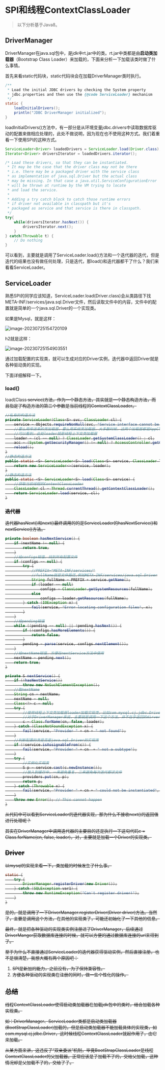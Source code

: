 # SPI和线程ContextClassLoader

> 以下分析基于Java8。

## DriverManager

DriverManager在java.sql包中，是jdk中rt.jar中的类。rt.jar中类都是由**启动类加载器**（Bootstrap Class Loader）来加载的，下面来分析一下加载该类时做了什么事情。

首先来看static代码块，static代码块会在加载DriverManager类时执行。

~~~java
/**
 * Load the initial JDBC drivers by checking the System property
 * jdbc.properties and then use the {@code ServiceLoader} mechanism
 */
static {
    loadInitialDrivers();
    println("JDBC DriverManager initialized");
}

~~~

loadInitialDrivers()方法中，有一部分是从环境变量jdbc.drivers中读取数据库驱动的配置来做相应处理的，此处不做说明，因为现在也不使用这种方式。我们着重看一下使用SPI的这种方式。

~~~java
ServiceLoader<Driver> loadedDrivers = ServiceLoader.load(Driver.class);
Iterator<Driver> driversIterator = loadedDrivers.iterator();

/* Load these drivers, so that they can be instantiated.
 * It may be the case that the driver class may not be there
 * i.e. there may be a packaged driver with the service class
 * as implementation of java.sql.Driver but the actual class
 * may be missing. In that case a java.util.ServiceConfigurationError
 * will be thrown at runtime by the VM trying to locate
 * and load the service.
 *
 * Adding a try catch block to catch those runtime errors
 * if driver not available in classpath but it's
 * packaged as service and that service is there in classpath.
 */
try{
    while(driversIterator.hasNext()) {
        driversIterator.next();
    }
} catch(Throwable t) {
    // Do nothing
}
~~~

可以看到，主要就是调用了ServiceLoader.load()方法和一个迭代器的迭代，但是迭代的结果也没有做任何处理，只是迭代，那load()和迭代器都干了什么？我们来看看ServiceLoader。

## ServiceLoader

熟悉SPI的同学应该知道，ServiceLoader.load(Driver.class)会从类路径下找META-INF/services/java.sql.Driver文件，然后读取文件中的内容，文件中的配置就是简单的一个java.sql.Driver的一个实现类。

如果是Mysql，就是这样：

![image-20230725154720109](assets\image-20230725154720109.png)

h2就是这样：

![image-20230725154903551](assets\image-20230725154903551.png)

通过加载配置的实现类，就可以生成对应的Driver实例，迭代器中返回Driver就是各种驱动类的实现。

下面详细解释一下。

### load()

load(Class<S> service)方法，作为一个静态方法，其实就是一个静态构造方法，而且指定了构造方法的第二个参数是当前线程的ContextClassLoader。

~~~java
//私有的构造方法
private ServiceLoader(Class<S> svc, ClassLoader cl) {
    service = Objects.requireNonNull(svc, "Service interface cannot be null");
    //要么用传进来的类加载器，要么用系统类加载器，大多数时候，这两个加载器都是AppClassLoader
    //可以看到，此处loader就是线程上下文类加载器
    loader = (cl == null) ? ClassLoader.getSystemClassLoader() : cl;
    acc = (System.getSecurityManager() != null) ? AccessController.getContext() : null;
    reload();
}
//静态构造方法
public static <S> ServiceLoader<S> load(Class<S> service, ClassLoader loader)    {
    return new ServiceLoader<>(service, loader);
}
//静态构造方法
public static <S> ServiceLoader<S> load(Class<S> service) {
    //获取当前线程的ContextClassLoader
    ClassLoader cl = Thread.currentThread().getContextClassLoader();
    return ServiceLoader.load(service, cl);
}
~~~

### 迭代器

迭代器hasNext()和next()最终调用的的是ServiceLoader的hasNextService()和nextService()方法。

~~~java
private boolean hasNextService() {
    if (nextName != null) {
        return true;
    }
    //给configs赋值，找到所有配置文件
    if (configs == null) {
        try {
            //PREFIX="META-INF/services/"
            //fullName就是文件路径,例如META-INF/services/java.sql.Driver
            String fullName = PREFIX + service.getName();
            if (loader == null)
                configs = ClassLoader.getSystemResources(fullName);
            else
                configs = loader.getResources(fullName);
        } catch (IOException x) {
            fail(service, "Error locating configuration files", x);
        }
    }
    //给pending赋值
    while ((pending == null) || !pending.hasNext()) {
        if (!configs.hasMoreElements()) {
            return false;
        }
        pending = parse(service, configs.nextElement());
    }
    //给nextName赋值，方便在nextService方法中使用
    nextName = pending.next();
    return true;
}

private S nextService() {
    if (!hasNextService())
        throw new NoSuchElementException();
    //取nextName
    String cn = nextName;
    nextName = null;
    Class<?> c = null;
    try {
        //使用线程上下文类加载器loader加载实现类，比如com.mysql.cj.jdbc.Driver
        //对于DriverManager来说，主要就是调用一下这个方法，并不在乎返回的dirver实例。
        c = Class.forName(cn, false, loader);
    } catch (ClassNotFoundException x) {
        fail(service, "Provider " + cn + " not found");
    }
    //判断配置的类是否是java.sql.Driver的实现类
    if (!service.isAssignableFrom(c)) {
        fail(service, "Provider " + cn  + " not a subtype");
    }
    try {
        //实例化实现类
        S p = service.cast(c.newInstance());
        //放入到缓存中，一来避免重复，二来避免每次迭代都读文件
        providers.put(cn, p);
        return p;
    } catch (Throwable x) {
        fail(service, "Provider " + cn + " could not be instantiated", x);
    }
    throw new Error(); // This cannot happen
}
~~~

从代码中可以看到ServiceLoader的迭代器实现，那为什么不接收next()的返回值进行处理呢？

其实在DriverManager中调用迭代器的主要目的还是执行一下这句代码c = Class.forName(cn, false, loader)，对，主要就是加载一个Driver的实现类。

## Driver

以mysql的实现来看一下，类加载的时候发生了什么事。

```java
static {
    try {
        DriverManager.registerDriver(new Driver());
    } catch (SQLException var1) {
        throw new RuntimeException("Can't register driver!");
    }
}
```

是的，就是调用了一下DriverManager.registerDriver(Driver driver)方法。当然了，主要是调用这个方法，在其他的实现类了，可能还初始化了一下其他的信息。

最终，就是把各种驱动的实现类实例注册进了DriverManager，后续通过DriverManger获取数据库连接的时候，就可以方便的通过数据库连接的url来得到了。

至于为什么不直接通过ServiceLoader的迭代器获得驱动实例，然后直接注册，也不是很清楚，我想大概有两个原因吧：

1. SPI是新加的能力，之前没有，为了保持兼容性。
2. 方便各种驱动的实现类在注册的同时，做一些个性化的操作。

## 总结

线程ContextClassLoader使得启动类加载器在加载jdk包中的类时，结合加载各种实现类。

如：DriverManager、ServiceLoader类都是启动类加载器(BootStrapClassLoader)加载的，但是启动类加载器不能加载具体的实现类，如com.mysql.cj.jdbc.Driver，这时候线程ContextClassLoader就起作用了，由它来加载。

从某方面来讲，这违反了“双亲委派”机制，毕竟BootStrapClassLoader是线程ContextClassLoader的父加载器。正常应该是子加载不了的，交给父加载，这种情况却是父加载不了的，交给了子。

